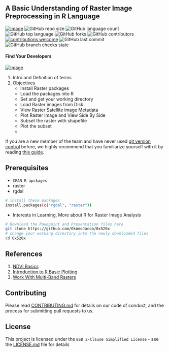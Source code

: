 ## A Basic Understanding of Raster Image Preprocessing in R Language

[![image](https://img.shields.io/badge/License-MIT-yellow.svg)](https://opensource.org/licenses/MIT)
![GitHub repo size](https://img.shields.io/github/repo-size/OkomoJacob/0x520x?color=green-yellow&logo=github&logoColor=blue) 
![GitHub language count](https://img.shields.io/github/languages/count/OkomoJacob/0x520x?logo=visual-studio-code) 
![GitHub top language](https://img.shields.io/github/languages/top/OkomoJacob/0x520x)
![GitHub forks](https://img.shields.io/github/forks/OkomoJacob/0x520x?style=social)
![GitHub contributors](https://img.shields.io/github/contributors/OkomoJacob/0x520x?color=orange-green)
[![contributions welcome](https://img.shields.io/badge/contributions-welcome-brightgreen.svg?style=flat)](https://github.com/OkomoJacob/0x520x/issues)
![GitHub last commit](https://img.shields.io/github/last-commit/OkomoJacob/0x520x.svg?style=flat)
![GitHub branch checks state](https://img.shields.io/github/checks-status/OkomoJacob/0x520x/main?color=orange-green)

#### Find Your Developers
[![image](https://img.shields.io/twitter/follow/okomojacob?style=social)](https://twitter.com/okomojacob)

1. Intro and Definition of terms
2. Objectives <br >
   * Install Raster packages <br >
   * Load the packages into R <br>
   * Set and get your working directory <br>
   * Load Raster images from Disk <br>
   * View Raster Satellite image Metadata <br>
   * Plot Raster Image and View Side By Side <br>
   * Subset the raster with shapefile
   * Plot the subset
   * <br >

If you are a new member of the team and have never used [git version control](http://git-scm.com/) before, we highly recommend that you familiarize yourself with it by reading [this guide](https://github.com/RoboJackets/robocup-firmware/blob/master/doc/Git.md).

## Prerequisites
* `CRAN R apckages`
* raster
* rgdal
``` sh
# install these packages
install.packages(c("rgdal", "raster"))

```
* Interests in Learning, More about R for Raster Image Analysis

``` sh
# Download the Powepoint and Presentation files here
git clone https://github.com/OkomoJacob/0x520x
# change your working directory into the newly downloaded files
cd 0x520x

```

## References
1. [NDVI Basics](https://eos.com/make-an-analysis/ndvi/)
2. [Introduction to R Basic Plotting](https://www.gis-blog.com/r-raster-package-101/)
3. [Work With Multi-Band Rasters](https://www.neonscience.org/resources/learning-hub/tutorials/dc-multiban)

## Contributing

Please read [CONTRIBUTING.md](https://gist.github.com/PurpleBooth/b24679402957c63ec426) for details on our code of conduct, and the process for submitting pull requests to us.

## License

This project is licensed under the `BSD 2-Clause Simplified License` - see the [LICENSE.md](https://github.com/OkomoJacob/0x520x/blob/main/LICENSE) file for details
